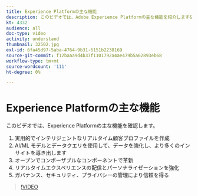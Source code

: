 ```yaml
---
title: Experience Platformの主な機能
description: このビデオでは、Adobe Experience Platformの主な機能を紹介します&mdash；実用的でインテリジェントなリアルタイムの顧客プロファイルの作成；AI/ML モデルとデータクエリによるデータの強化とさらなるインサイトの取得；オープンで構成可能なコンポーネントによる革新；リアルタイムエクスペリエンスの配信とパーソナライゼーションの強化；ガバナンス、セキュリティ、プライバシーの制御による信頼の獲得。
kt: 4332
audience: all
doc-type: video
activity: understand
thumbnail: 32502.jpg
exl-id: 6fa45d97-5aba-4764-9b31-6151b2238169
source-git-commit: f12baaa9d4b37f1101792a4ae479b5a62893eb68
workflow-type: tm+mt
source-wordcount: '111'
ht-degree: 0%

---
```


# Experience Platformの主な機能

このビデオでは、Experience Platformの主な機能を確認します。

1. 実用的でインテリジェントなリアルタイム顧客プロファイルを作成
1. AI/ML モデルとデータクエリを使用して、データを強化し、より多くのインサイトを導き出します
1. オープンでコンポーザブルなコンポーネントで革新
1. リアルタイムエクスペリエンスの配信とパーソナライゼーションを強化
1. ガバナンス、セキュリティ、プライバシーの管理により信頼を得る

>[!VIDEO](https://video.tv.adobe.com/v/3428508?quality=12&learn=on&captions=jpn)
